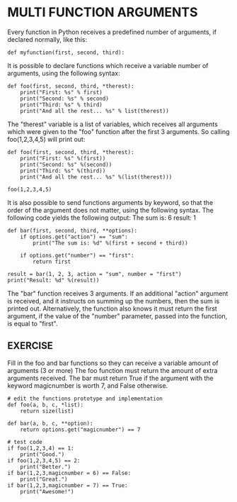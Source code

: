# MULTI FUNCTION ARGUMENTS

Every function in Python receives a predefined number of arguments, if declared normally, like this:

```
def myfunction(first, second, third):

```

It is possible to declare functions which receive a variable number of arguments, using the following syntax:

```
def foo(first, second, third, *therest):
    print("First: %s" % first)
    print("Second: %s" % second)
    print("Third: %s" % third)
    print("And all the rest... %s" % list(therest))
```

The "therest" variable is a list of variables, which receives all arguments which were given to the "foo" function after the first 3 arguments.
So calling foo(1,2,3,4,5) will print out:

```
def foo(first, second, third, *therest):
    print("First: %s" %(first))
    print("Second: %s" %(second))
    print("Third: %s" %(third))
    print("And all the rest... %s" %(list(therest)))

foo(1,2,3,4,5)
```

It is also possible to send functions arguments by keyword, so that the order of the argument does not matter, using the following syntax.
The following code yields the following output: The sum is: 6 result: 1

```
def bar(first, second, third, **options):
    if options.get("action") == "sum":
        print("The sum is: %d" %(first + second + third))

    if options.get("number") == "first":
        return first

result = bar(1, 2, 3, action = "sum", number = "first")
print("Result: %d" %(result))
```

The "bar" function receives 3 arguments. If an additional "action" argument is received, and it instructs on summing up the numbers, then the sum is printed out. Alternatively, the function also knows it must return the first argument, if the value of the "number" parameter, passed into the function, is equal to "first".

## EXERCISE

Fill in the foo and bar functions so they can receive a variable amount of arguments (3 or more) The foo function must return the amount of extra arguments received. The bar must return True if the argument with the keyword magicnumber is worth 7, and False otherwise.

```
# edit the functions prototype and implementation
def foo(a, b, c, *list):
    return size(list)

def bar(a, b, c, **option):
    return options.get("magicnumber") == 7

# test code
if foo(1,2,3,4) == 1:
    print("Good.")
if foo(1,2,3,4,5) == 2:
    print("Better.")
if bar(1,2,3,magicnumber = 6) == False:
    print("Great.")
if bar(1,2,3,magicnumber = 7) == True:
    print("Awesome!")
```
